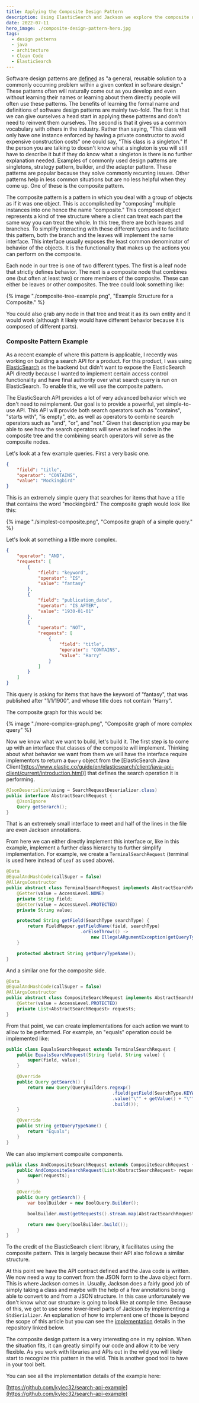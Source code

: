 ```yaml
---
title: Applying the Composite Design Pattern
description: Using ElasticSearch and Jackson we explore the composite design pattern and how it can be useful in our development.
date: 2022-07-11
hero_image: ./composite-design-pattern-hero.jpg
tags:
  - design patterns
  - java
  - architecture
  - Clean Code
  - ElasticSearch
---
```


Software design patterns are [defined](https://en.wikipedia.org/wiki/Software_design_pattern) as "a general, reusable solution to a commonly occurring problem within a given context in software design." These patterns often will naturally come out as you develop and even without learning their names or learning about them directly people will often use these patterns. The benefits of learning the formal name and definitions of software design patterns are mainly two-fold. The first is that we can give ourselves a head start in applying these patterns and don't need to reinvent them ourselves. The second is that it gives us a common vocabulary with others in the industry. Rather than saying, "This class will only have one instance enforced by having a private constructor to avoid expensive construction costs" one could say, "This class is a singleton." If the person you are talking to doesn't know what a singleton is you will still have to describe it but if they do know what a singleton is there is no further explanation needed. Examples of commonly used design patterns are singletons, strategy pattern, builder, and the adapter pattern. These patterns are popular because they solve commonly recurring issues. Other patterns help in less common situations but are no less helpful when they come up. One of these is the composite pattern.

The composite pattern is a pattern in which you deal with a group of objects as if it was one object. This is accomplished by "composing" multiple instances into one hence the name "composite." This composed object represents a kind of tree structure where a client can treat each part the same way you can treat the whole. In this tree, there are both leaves and branches. To simplify interacting with these different types and to facilitate this pattern, both the branch and the leaves will implement the same interface. This interface usually exposes the least common denominator of behavior of the objects. It is the functionality that makes up the actions you can perform on the composite.

Each node in our tree is one of two different types. The first is a leaf node that strictly defines behavior. The next is a composite node that combines one (but often at least two) or more members of the composite. These can either be leaves or other composites. The tree could look something like:

{% image "./composite-tree-example.png", "Example Structure for a Composite." %}

You could also grab any node in that tree and treat it as its own entity and it would work (although it likely would have different behavior because it is composed of different parts).

### Composite Pattern Example

As a recent example of where this pattern is applicable, I recently was working on building a search API for a product. For this product, I was using [ElasticSearch](https://www.elastic.co/elasticsearch/) as the backend but didn't want to expose the ElasticSearch API directly because I wanted to implement certain access control functionality and have final authority over what search query is run on ElasticSearch. To enable this, we will use the composite pattern.

The ElasticSearch API provides a lot of very advanced behavior which we don't need to reimplement. Our goal is to provide a powerful, yet simple-to-use API. This API will provide both search operators such as "contains", "starts with", "is empty", etc. as well as operators to combine search operators such as "and", "or", and "not." Given that description you may be able to see how the search operators will serve as leaf nodes in the composite tree and the combining search operators will serve as the composite nodes.

Let's look at a few example queries. First a very basic one.

```json
{
    "field": "title",
    "operator": "CONTAINS",
    "value": "Mockingbird"
}
```

This is an extremely simple query that searches for items that have a title that contains the word "mockingbird." The composite graph would look like this:

{% image "./simplest-composite.png", "Composite graph of a simple query." %}

Let's look at something a little more complex.

```json
{
    "operator": "AND",
    "requests": [
        {
            "field": "keyword",
            "operator": "IS",
            "value": "fantasy"
        },
        {
            "field": "publication_date",
            "operator": "IS_AFTER",
            "value": "1930-01-01"
        },
        {
            "operator": "NOT",
            "requests": [
                {
                    "field": "title",
                    "operator": "CONTAINS",
                    "value": "Harry"
                }
            ]
        }
    ]
}
```

This query is asking for items that have the keyword of "fantasy", that was published after "1/1/1900", and whose title does not contain "Harry".

The composite graph for this would be:

{% image "./more-complex-graph.png", "Composite graph of more complex query" %}

Now we know what we want to build, let's build it. The first step is to come up with an interface that classes of the composite will implement. Thinking about what behavior we want from them we will have the interface require implementors to return a `Query` object from the [ElasticSearch Java Client(https://www.elastic.co/guide/en/elasticsearch/client/java-api-client/current/introduction.html)] that defines the search operation it is performing.

```java
@JsonDeserialize(using = SearchRequestDeserializer.class)
public interface AbstractSearchRequest {
    @JsonIgnore
    Query getSerarch();
}
```

That is an extremely small interface to meet and half of the lines in the file are even Jackson annotations.

From here we can either directly implement this interface or, like in this example, implement a further class hierarchy to further simplify implementation. For example, we create a `TerminalSearchRequest` (terminal is used here instead of `Leaf` as used above).

```java
@Data
@EqualAndHashCode(callSuper = false)
@AllArgsConstructor
public abstract class TerminalSearchRequest implements AbstractSearchRequest {
    @Getter(value = AccessLevel.NONE)
    private String field;
    @Getter(value = AccessLevel.PROTECTED)
    private String value;

    protected String getField(SearchType searchType) {
        return FieldMapper.getFieldName(field, searchType)
                            .orElseThrow(() ->
                                new IllegalARgumentException(getQueryTypeName() + " search on field " + field + " is not supported"))
    }

    protected abstract String getQueryTypeName();
}
```

And a similar one for the composite side.

```java
@Data
@EqualAndHashCode(callSuper = false)
@AllArgsConstructor
public abstract class CompositeSearchRequest implements AbstractSearchRequest {
    @Getter(value = AccessLevel.PROTECTED)
    private List<AbstractSearchRequest> requests;
}
```

From that point, we can create implementations for each action we want to allow to be performed. For example, an "equals" operation could be implemented like:

```java
public class EqualsSearchRequest extends TerminalSearchRequest {
    public EqualsSearchRequest(String field, String value) {
        super(field, value);
    }

    @Override
    public Query getSearch() {
        return new Query(QueryBuilders.regexp()
                                        .field(getField(SearchType.KEYWORD))
                                        .value("\"" + getValue() + "\"")
                                        .build());
    }

    @Override
    public String getQueryTypeName() {
        return "Equals";
    }
}
```

We can also implement composite components.

```java
public class AndCompositeSearchRequest extends CompositeSearchRequest {
    public AndCompositeSearchRequest(List<AbstractSearchRequest> requests) {
        super(requests);
    }

    @Override
    public Query getSearch() {
        var boolBuilder = new BoolQuery.Builder();

        boolBuilder.must(getRequests().stream.map(AbstractSearchRequest::getSearch).toList());

        return new Query(boolBuilder.build());
    }
}
```

To the credit of the ElasticSearch client library, it facilitates using the composite pattern. This is largely because their API also follows a similar structure.

At this point we have the API contract defined and the Java code is written. We now need a way to convert from the JSON form to the Java object form. This is where Jackson comes in. Usually, Jackson does a fairly good job of simply taking a class and maybe with the help of a few annotations being able to convert to and from a JSON structure. In this case unfortunately we don't know what our structure is going to look like at compile time. Because of this, we get to use some lower-level parts of Jackson by implementing a `StdSerializer`. An explanation of how to implement one of those is beyond the scope of this article but you can see the [implementation](https://github.com/kylec32/search-api-example/blob/master/src/main/java/com/scaledcode/searchapi/searchrequest/SearchRequestDeserializer.java) details in the repository linked below.

The composite design pattern is a very interesting one in my opinion. When the situation fits, it can greatly simplify our code and allow it to be very flexible. As you work with libraries and APIs out in the wild you will likely start to recognize this pattern in the wild. This is another good tool to have in your tool belt.

You can see all the implementation details of the example here:

[https://github.com/kylec32/search-api-example](https://github.com/kylec32/search-api-example)
